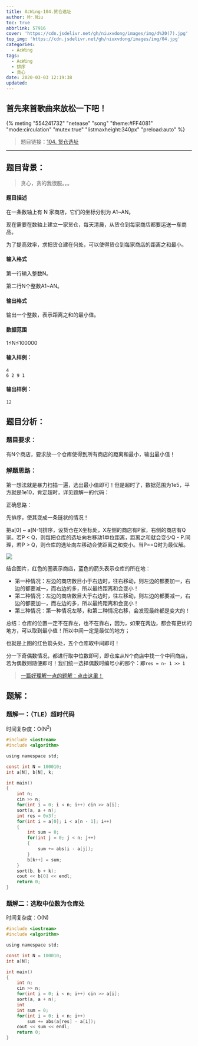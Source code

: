 ```yaml
---
title: AcWing-104.货仓选址
author: Mr.Niu
toc: true
abbrlink: 57916
cover: 'https://cdn.jsdelivr.net/gh/niuxvdong/images/img/d%20(7).jpg'
top_img: 'https://cdn.jsdelivr.net/gh/niuxvdong/images/img/04.jpg'
categories:
  - AcWing
tags:
  - AcWing
  - 排序
  - 贪心
date: 2020-03-03 12:19:38
updated:
---
```






## 首先来首歌曲来放松一下吧！

{% meting "554241732" "netease" "song" "theme:#FF4081" "mode:circulation" "mutex:true" "listmaxheight:340px" "preload:auto"  %}



> 题目链接：[104. 货仓选址](https://www.acwing.com/problem/content/description/106/)



---



## 题目背景：



> 贪心，贪的我很服。。。

#### 题目描述





在一条数轴上有 N 家商店，它们的坐标分别为 A1~AN。

现在需要在数轴上建立一家货仓，每天清晨，从货仓到每家商店都要运送一车商品。

为了提高效率，求把货仓建在何处，可以使得货仓到每家商店的距离之和最小。

#### 输入格式

第一行输入整数N。

第二行N个整数A1~AN。

#### 输出格式

输出一个整数，表示距离之和的最小值。

#### 数据范围

1≤N≤100000

#### 输入样例：

```
4
6 2 9 1
```

#### 输出样例：

```
12
```



## 题目分析：

### 题目要求：



有N个商店，要求放一个仓库使得到所有商店的距离和最小，输出最小值！

### 解题思路：



第一想法就是暴力扫描一遍，选出最小值即可！但是超时了，数据范围为1e5，平方就是1e10，肯定超时，详见题解一的代码：



正确思路：

先排序，使其变成一条链状的情况！

把a[0] ~ a[N-1]排序，设货仓在X坐标处，X左侧的商店有P家，右侧的商店有Q家。若P < Q，则每把仓库的选址向右移动1单位距离，距离之和就会变少Q - P.同理，若P > Q，则仓库的选址向左移动会使距离之和变小。当P==Q时为最优解。



![](https://img.niuxvdong.top/20200303131219.png)



结合图片，红色的圈表示商店，蓝色的箭头表示仓库的所在地：

- 第一种情况：左边的商店数目小于右边时，往右移动，则左边的都要加一，右边的都要减一，而右边的多，所以最终距离和会变小！
- 第二种情况：左边的商店数目大于右边时，往左移动，则左边的都要减一，右边的都要加一，而左边的多，所以最终距离和会变小！
- 第三种情况：第一种情况左移，和第二种情况右移，会发现最终都是变大的！

总结：仓库的位置一定不在靠左，也不在靠右，因为，如果在两边，都会有更优的地方，可以取到最小值！所以中间一定是最优的地方；

也就是上图的红色箭头处，五个仓库取中间即可！

分一下奇偶数情况，都进行取中位数即可，即仓库从N个商店中找一个中间商店，若为偶数则随便即可！我们统一选择偶数时编号小的那个：即`res = n- 1 >> 1`



> [一篇好理解一点的题解：点击这里！](https://www.acwing.com/solution/AcWing/content/5382/)



## 题解：



### 题解一：（TLE）超时代码



时间复杂度：O(N<sup>2</sup>)



```c
#include <iostream>
#include <algorithm>

using namespace std;

const int N = 100010;
int a[N], b[N], k;

int main()
{
    int n;
    cin >> n;
    for(int i = 0; i < n; i++) cin >> a[i];
    sort(a, a + n);
    int res = 0x3f;
    for(int i = a[0]; i < a[n - 1]; i++)
    {
        int sum = 0;
        for(int j = 0; j < n; j++)
        {
            sum += abs(i - a[j]);
        }
        b[k++] = sum;
    }
    sort(b, b + k);
    cout << b[0] << endl;
	return 0;
}
```





### 题解二：选取中位数为仓库处



时间复杂度：O(N)



```c
#include <iostream>
#include <algorithm>

using namespace std;

const int N = 100010;
int a[N];

int main()
{
    int n;
    cin >> n;
    for(int i = 0; i < n; i++) cin >> a[i];
    sort(a, a + n);
    int 
    int sum = 0;
    for(int i = 0; i < n; i++)
        sum += abs(a[res] - a[i]);
    cout << sum << endl;
	return 0;
}
```

